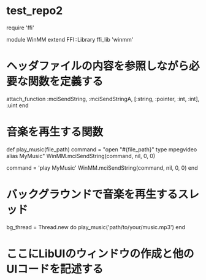 # test_repo2



require 'ffi'

module WinMM
  extend FFI::Library
  ffi_lib 'winmm'

  # ヘッダファイルの内容を参照しながら必要な関数を定義する
  attach_function :mciSendString, :mciSendStringA, [:string, :pointer, :int, :int], :uint
end

# 音楽を再生する関数
def play_music(file_path)
  command = "open \"#{file_path}\" type mpegvideo alias MyMusic"
  WinMM.mciSendString(command, nil, 0, 0)

  command = 'play MyMusic'
  WinMM.mciSendString(command, nil, 0, 0)
end

# バックグラウンドで音楽を再生するスレッド
bg_thread = Thread.new do
  play_music('path/to/your/music.mp3')
end

# ここにLibUIのウィンドウの作成と他のUIコードを記述する